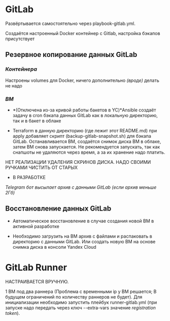 # GitLab

Развёртывается самостоятельно через playbook-gitlab.yml.

Создаётся настроенный Docker контейнер с Gitlab, настройка бэкапов присутствует

## Резервное копирование данных GitLab

### *Контейнера*

Настроены volumes для Docker, ничего дополнительно *(вроде)* делать не надо

### *ВМ*

- *(Отключена из-за кривой работы бакетов в YC)*Ansible создаёт задачу в cron бэкапа данных GitLab как в локальную директорию, так и в бакет в облаке

- Terraform в данную директорию (где лежит этот README.md) при apply добавляет скрипт (backup-gitlab-snapshot.sh) для бэкапа GitLab. Останавливается ВМ, создаётся снимок диска ВМ в облаке, затем ВМ снова запускается. Не рекомендуется запускать, так как снапшоты не удаляются через время, а за их хранение надо платить.

НЕТ РЕАЛИЗАЦИИ УДАЛЕНИЯ СКРИНОВ ДИСКА. НАДО СВОИМИ РУЧКАМИ ЧИСТИТЬ ОТ СТАРЫХ

- В РАЗРАБОТКЕ

*Telegram бот высылает архив с данными GitLab (если архив меньше 2Гб)*

## Восстановление данных GitLab

- Автоматическое восстановление в случае создания новой ВМ в активной разработке

- Необходимо загрузить на ВМ архив с файлами и распаковать в директорию с данными GitLab. Или создать новую ВМ на основе снимка диска в консоли Yandex Cloud

# GitLab Runner

НАСТРАИВАЕТСЯ ВРУЧНУЮ.

1 ВМ под два раннера (Проблема с временными ip у ВМ решается; В будущем ограничений по количеству раннеров не будет). Для инициализации необходимо запустить плейбук runner-gitlab.yml (при запуске надо передать через ключ --extra-vars значение *registration token*).